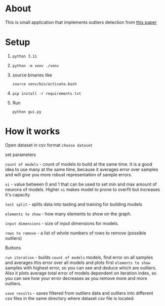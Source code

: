 # About
This is small application that implements outliers detection from [this paper](https://www.warse.org/IJATCSE/static/pdf/file/ijatcse139922020.pdf)

# Setup
1. `python 3.11`

2. `python -m venv ./venv`

3. source binaries like 

    `source venv/bin/activate.bash`

4. `pip install -r requirements.txt`
5. Run 

    `python gui.py`

# How it works
Open dataset in csv format
`choose dataset`

set parameters

`count of models` - count of models to build at the same time.
It is a good idea to use many at the same time, because it averages error over samples and will give you
more robust representation of sample errors.

`xi` - value between 0 and 1 that can be used to set min and max amount of neurons of models.
Higher `xi` makes model to prone to overfit but increases it's capacity

`test split` - splits data into tasting and training for building models

`elements to show` - how many elements to show on the graph.

`input dimensions` - size of input dimensions for models.

`rows to remove` - a list of whole numbers of rows to remove (possible outliers)

Buttons

`run iteration` - builds `count of models` models, find error on all samples and averages this error over all models
and plots first `elements to show` samples with highest error, so you can see and deduce which are outliers.
Also it plots average total error of models dependent on iteration index, so you can see how your error decreases as you remove more and more outliers.

`save results` - saves filtered from outliers data and outliers into different csv files in the same directory where dataset csv file is located.


